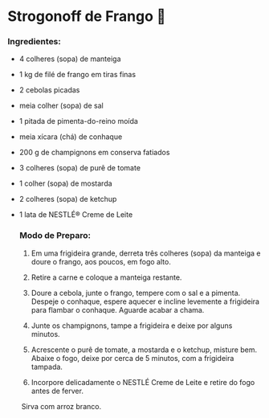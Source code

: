 # Strogonoff de Frango :chicken:

### Ingredientes:

- 4 colheres (sopa) de manteiga

- 1 kg de filé de frango em tiras finas

- 2 cebolas picadas

- meia colher (sopa) de sal

- 1 pitada de pimenta-do-reino moída

- meia xícara (chá) de conhaque

- 200 g de champignons em conserva fatiados

- 3 colheres (sopa) de purê de tomate

- 1 colher (sopa) de mostarda

- 2 colheres (sopa) de ketchup

- 1 lata de NESTLÉ® Creme de Leite

  ### Modo de Preparo:

  1. Em uma frigideira grande, derreta três colheres (sopa) da manteiga e doure o frango, aos poucos, em fogo alto.

  2. Retire a carne e coloque a manteiga restante.

  3. Doure a cebola, junte o frango, tempere com o sal e a pimenta. Despeje o conhaque, espere aquecer e incline levemente a frigideira para flambar o conhaque. Aguarde acabar a chama.

  4. Junte os champignons, tampe a frigideira e deixe por alguns minutos.

  5. Acrescente o purê de tomate, a mostarda e o ketchup, misture bem. Abaixe o fogo, deixe por cerca de 5 minutos, com a frigideira tampada.

  6. Incorpore delicadamente o NESTLÉ Creme de Leite e retire do fogo antes de ferver.

  ​    Sirva com arroz branco.